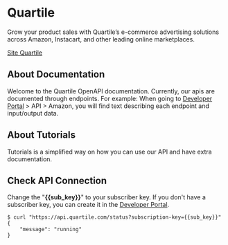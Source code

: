 # Quartile

Grow your product sales with Quartile’s e-commerce advertising solutions across Amazon, Instacart, and other leading online marketplaces.

[Site Quartile](http://www.quartile.com/)

## About Documentation

Welcome to the Quartile OpenAPI documentation.
Currently, our apis are documented through endpoints. 
For example: When going to [Developer Portal](https://developer.quartile.com) > API > Amazon, 
you will find text describing each endpoint and input/output data.

## About Tutorials
Tutorials is a simplified way on how you can use our API and have extra documentation.


## Check API Connection

Change the "**{{sub_key}}**" to your subscriber key. 
If you don't have a subscriber key, you can create it in the [Developer Portal](https://developer.quartile.com/signin).

<div class="termy">

```console
$ curl "https://api.quartile.com/status?subscription-key={{sub_key}}"
{
    "message": "running"
}
```
</div>
